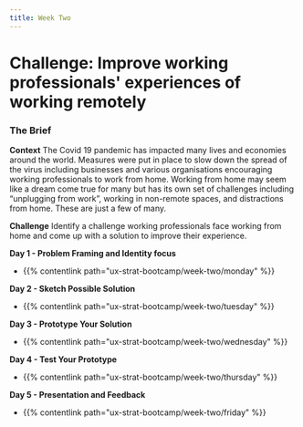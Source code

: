 ```yaml
---
title: Week Two
---
```


# Challenge: Improve working professionals' experiences of working remotely

### The Brief

**Context** 
The Covid 19 pandemic has impacted many lives and economies around the world. Measures were put in place to slow down the spread of the virus including businesses and various organisations encouraging working professionals to work from home. Working from home may seem like a dream come true for many but has its own set of challenges including “unplugging from work”, working in non-remote spaces, and distractions from home. These are just a few of many.   

**Challenge**
Identify a challenge working professionals face working from home and come up with a solution to improve their experience.

**Day 1 - Problem Framing and Identity focus**
- {{% contentlink path="ux-strat-bootcamp/week-two/monday" %}}


**Day 2 - Sketch Possible Solution**
- {{% contentlink path="ux-strat-bootcamp/week-two/tuesday" %}}

**Day 3 - Prototype Your Solution**
- {{% contentlink path="ux-strat-bootcamp/week-two/wednesday" %}}

**Day 4 - Test Your Prototype**
- {{% contentlink path="ux-strat-bootcamp/week-two/thursday" %}}

 **Day 5 - Presentation and Feedback**
- {{% contentlink path="ux-strat-bootcamp/week-two/friday" %}}




